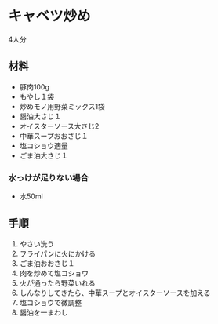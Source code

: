 # キャベツ炒め

4人分

## 材料

* 豚肉100g
* もやし１袋
* 炒めモノ用野菜ミックス1袋
* 醤油大さじ１
* オイスターソース大さじ2
* 中華スープおおさじ１
* 塩コショウ適量
* ごま油大さじ１

### 水っけが足りない場合

* 水50ml

## 手順

1. やさい洗う
2. フライパンに火にかける
3. ごま油おおさじ１
4. 肉を炒めて塩コショウ
5. 火が通ったら野菜いれる
6. しんなりしてきたら、中華スープとオイスターソースを加える
7. 塩コショウで微調整
8. 醤油を一まわし
